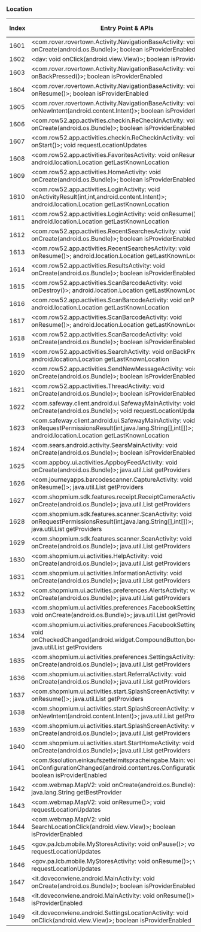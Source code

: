 ### Location
| Index | Entry Point & APIs | Screen shot | Resource id | Label |
| ------------- | ------------- | ------------- |-------------|-------------|
| 1601 | <com.rover.rovertown.Activity.NavigationBaseActivity: void onCreate(android.os.Bundle)>; boolean isProviderEnabled | ![](D:\COSMOS\output\py\Play_win8\Shopping\com.rover.rovertown\com.rover.rovertown.Activity.NavigationBaseActivity.png) |  | |
| 1602 | <dav: void onClick(android.view.View)>; boolean isProviderEnabled | ![](D:\COSMOS\output\py\Play_win8\Shopping\com.rover.rovertown\com.rover.rovertown.Activity.NavigationBaseActivity.png) |  | |
| 1603 | <com.rover.rovertown.Activity.NavigationBaseActivity: void onBackPressed()>; boolean isProviderEnabled | ![](D:\COSMOS\output\py\Play_win8\Shopping\com.rover.rovertown\com.rover.rovertown.Activity.NavigationBaseActivity.png) |  | |
| 1604 | <com.rover.rovertown.Activity.NavigationBaseActivity: void onResume()>; boolean isProviderEnabled | ![](D:\COSMOS\output\py\Play_win8\Shopping\com.rover.rovertown\com.rover.rovertown.Activity.NavigationBaseActivity.png) |  | |
| 1605 | <com.rover.rovertown.Activity.NavigationBaseActivity: void onNewIntent(android.content.Intent)>; boolean isProviderEnabled | ![](D:\COSMOS\output\py\Play_win8\Shopping\com.rover.rovertown\com.rover.rovertown.Activity.NavigationBaseActivity.png) |  | |
| 1606 | <com.row52.app.activities.checkin.ReCheckinActivity: void onCreate(android.os.Bundle)>; boolean isProviderEnabled | ![](D:\COSMOS\output\py\Play_win8\Shopping\com.row52.app\com.row52.app.activities.checkin.ReCheckinActivity.png) |  | |
| 1607 | <com.row52.app.activities.checkin.ReCheckinActivity: void onStart()>; void requestLocationUpdates | ![](D:\COSMOS\output\py\Play_win8\Shopping\com.row52.app\com.row52.app.activities.checkin.ReCheckinActivity.png) |  | |
| 1608 | <com.row52.app.activities.FavoritesActivity: void onResume()>; android.location.Location getLastKnownLocation | ![](D:\COSMOS\output\py\Play_win8\Shopping\com.row52.app\com.row52.app.activities.FavoritesActivity.png) |  | |
| 1609 | <com.row52.app.activities.HomeActivity: void onCreate(android.os.Bundle)>; boolean isProviderEnabled | ![](D:\COSMOS\output\py\Play_win8\Shopping\com.row52.app\com.row52.app.activities.HomeActivity.png) |  | |
| 1610 | <com.row52.app.activities.LoginActivity: void onActivityResult(int,int,android.content.Intent)>; android.location.Location getLastKnownLocation | ![](D:\COSMOS\output\py\Play_win8\Shopping\com.row52.app\com.row52.app.activities.LoginActivity.png) |  | |
| 1611 | <com.row52.app.activities.LoginActivity: void onResume()>; android.location.Location getLastKnownLocation | ![](D:\COSMOS\output\py\Play_win8\Shopping\com.row52.app\com.row52.app.activities.LoginActivity.png) |  | |
| 1612 | <com.row52.app.activities.RecentSearchesActivity: void onCreate(android.os.Bundle)>; boolean isProviderEnabled | ![](D:\COSMOS\output\py\Play_win8\Shopping\com.row52.app\com.row52.app.activities.RecentSearchesActivity.png) |  | |
| 1613 | <com.row52.app.activities.RecentSearchesActivity: void onResume()>; android.location.Location getLastKnownLocation | ![](D:\COSMOS\output\py\Play_win8\Shopping\com.row52.app\com.row52.app.activities.RecentSearchesActivity.png) |  | |
| 1614 | <com.row52.app.activities.ResultsActivity: void onCreate(android.os.Bundle)>; boolean isProviderEnabled | ![](D:\COSMOS\output\py\Play_win8\Shopping\com.row52.app\com.row52.app.activities.ResultsActivity.png) |  | |
| 1615 | <com.row52.app.activities.ScanBarcodeActivity: void onDestroy()>; android.location.Location getLastKnownLocation | ![](D:\COSMOS\output\py\Play_win8\Shopping\com.row52.app\com.row52.app.activities.ScanBarcodeActivity.png) |  | |
| 1616 | <com.row52.app.activities.ScanBarcodeActivity: void onPause()>; android.location.Location getLastKnownLocation | ![](D:\COSMOS\output\py\Play_win8\Shopping\com.row52.app\com.row52.app.activities.ScanBarcodeActivity.png) |  | |
| 1617 | <com.row52.app.activities.ScanBarcodeActivity: void onResume()>; android.location.Location getLastKnownLocation | ![](D:\COSMOS\output\py\Play_win8\Shopping\com.row52.app\com.row52.app.activities.ScanBarcodeActivity.png) |  | |
| 1618 | <com.row52.app.activities.ScanBarcodeActivity: void onCreate(android.os.Bundle)>; boolean isProviderEnabled | ![](D:\COSMOS\output\py\Play_win8\Shopping\com.row52.app\com.row52.app.activities.ScanBarcodeActivity.png) |  | |
| 1619 | <com.row52.app.activities.SearchActivity: void onBackPressed()>; android.location.Location getLastKnownLocation | ![](D:\COSMOS\output\py\Play_win8\Shopping\com.row52.app\com.row52.app.activities.SearchActivity.png) |  | |
| 1620 | <com.row52.app.activities.SendNewMessageActivity: void onCreate(android.os.Bundle)>; boolean isProviderEnabled | ![](D:\COSMOS\output\py\Play_win8\Shopping\com.row52.app\com.row52.app.activities.SendNewMessageActivity.png) |  | |
| 1621 | <com.row52.app.activities.ThreadActivity: void onCreate(android.os.Bundle)>; boolean isProviderEnabled | ![](D:\COSMOS\output\py\Play_win8\Shopping\com.row52.app\com.row52.app.activities.ThreadActivity.png) |  | |
| 1622 | <com.safeway.client.android.ui.SafewayMainActivity: void onCreate(android.os.Bundle)>; void requestLocationUpdates | ![](D:\COSMOS\output\py\Play_win8\Shopping\com.safeway.client.android.albertsons\com.safeway.client.android.ui.SafewayMainActivity.png) |  | |
| 1623 | <com.safeway.client.android.ui.SafewayMainActivity: void onRequestPermissionsResult(int,java.lang.String[],int[])>; android.location.Location getLastKnownLocation | ![](D:\COSMOS\output\py\Play_win8\Shopping\com.safeway.client.android.albertsons\com.safeway.client.android.ui.SafewayMainActivity.png) |  | |
| 1624 | <com.sears.android.activity.SearsMainActivity: void onCreate(android.os.Bundle)>; boolean isProviderEnabled | ![](D:\COSMOS\output\py\Play_win8\Shopping\com.sears.android\com.sears.android.activity.SearsMainActivity.png) |  | |
| 1625 | <com.appboy.ui.activities.AppboyFeedActivity: void onCreate(android.os.Bundle)>; java.util.List getProviders | ![](D:\COSMOS\output\py\Play_win8\Shopping\com.shopmium\com.appboy.ui.activities.AppboyFeedActivity.png) |  | |
| 1626 | <com.journeyapps.barcodescanner.CaptureActivity: void onResume()>; java.util.List getProviders | ![](D:\COSMOS\output\py\Play_win8\Shopping\com.shopmium\com.journeyapps.barcodescanner.CaptureActivity.png) |  | |
| 1627 | <com.shopmium.sdk.features.receipt.ReceiptCameraActivity: void onCreate(android.os.Bundle)>; java.util.List getProviders | ![](D:\COSMOS\output\py\Play_win8\Shopping\com.shopmium\com.shopmium.sdk.features.receipt.ReceiptCameraActivity.png) |  | |
| 1628 | <com.shopmium.sdk.features.scanner.ScanActivity: void onRequestPermissionsResult(int,java.lang.String[],int[])>; java.util.List getProviders | ![](D:\COSMOS\output\py\Play_win8\Shopping\com.shopmium\com.shopmium.sdk.features.scanner.ScanActivity.png) |  | |
| 1629 | <com.shopmium.sdk.features.scanner.ScanActivity: void onCreate(android.os.Bundle)>; java.util.List getProviders | ![](D:\COSMOS\output\py\Play_win8\Shopping\com.shopmium\com.shopmium.sdk.features.scanner.ScanActivity.png) |  | |
| 1630 | <com.shopmium.ui.activities.HelpActivity: void onCreate(android.os.Bundle)>; java.util.List getProviders | ![](D:\COSMOS\output\py\Play_win8\Shopping\com.shopmium\com.shopmium.ui.activities.HelpActivity.png) |  | |
| 1631 | <com.shopmium.ui.activities.InformationActivity: void onCreate(android.os.Bundle)>; java.util.List getProviders | ![](D:\COSMOS\output\py\Play_win8\Shopping\com.shopmium\com.shopmium.ui.activities.InformationActivity.png) |  | |
| 1632 | <com.shopmium.ui.activities.preferences.AlertsActivity: void onCreate(android.os.Bundle)>; java.util.List getProviders | ![](D:\COSMOS\output\py\Play_win8\Shopping\com.shopmium\com.shopmium.ui.activities.preferences.AlertsActivity.png) |  | |
| 1633 | <com.shopmium.ui.activities.preferences.FacebookSettingsActivity: void onCreate(android.os.Bundle)>; java.util.List getProviders | ![](D:\COSMOS\output\py\Play_win8\Shopping\com.shopmium\com.shopmium.ui.activities.preferences.FacebookSettingsActivity.png) |  | |
| 1634 | <com.shopmium.ui.activities.preferences.FacebookSettingsActivity: void onCheckedChanged(android.widget.CompoundButton,boolean)>; java.util.List getProviders | ![](D:\COSMOS\output\py\Play_win8\Shopping\com.shopmium\com.shopmium.ui.activities.preferences.FacebookSettingsActivity.png) |  | |
| 1635 | <com.shopmium.ui.activities.preferences.SettingsActivity: void onCreate(android.os.Bundle)>; java.util.List getProviders | ![](D:\COSMOS\output\py\Play_win8\Shopping\com.shopmium\com.shopmium.ui.activities.preferences.SettingsActivity.png) |  | |
| 1636 | <com.shopmium.ui.activities.start.ReferralActivity: void onCreate(android.os.Bundle)>; java.util.List getProviders | ![](D:\COSMOS\output\py\Play_win8\Shopping\com.shopmium\com.shopmium.ui.activities.start.ReferralActivity.png) |  | |
| 1637 | <com.shopmium.ui.activities.start.SplashScreenActivity: void onResume()>; java.util.List getProviders | ![](D:\COSMOS\output\py\Play_win8\Shopping\com.shopmium\com.shopmium.ui.activities.start.SplashScreenActivity.png) |  | |
| 1638 | <com.shopmium.ui.activities.start.SplashScreenActivity: void onNewIntent(android.content.Intent)>; java.util.List getProviders | ![](D:\COSMOS\output\py\Play_win8\Shopping\com.shopmium\com.shopmium.ui.activities.start.SplashScreenActivity.png) |  | |
| 1639 | <com.shopmium.ui.activities.start.SplashScreenActivity: void onCreate(android.os.Bundle)>; java.util.List getProviders | ![](D:\COSMOS\output\py\Play_win8\Shopping\com.shopmium\com.shopmium.ui.activities.start.SplashScreenActivity.png) |  | |
| 1640 | <com.shopmium.ui.activities.start.StartHomeActivity: void onCreate(android.os.Bundle)>; java.util.List getProviders | ![](D:\COSMOS\output\py\Play_win8\Shopping\com.shopmium\com.shopmium.ui.activities.start.StartHomeActivity.png) |  | |
| 1641 | <com.tksolution.einkaufszettelmitspracheingabe.Main: void onConfigurationChanged(android.content.res.Configuration)>; boolean isProviderEnabled | ![](D:\COSMOS\output\py\Play_win8\Shopping\com.tksolution.einkaufszettelmitspracheingabe\com.tksolution.einkaufszettelmitspracheingabe.Main.png) |  | |
| 1642 | <com.webmap.MapV2: void onCreate(android.os.Bundle)>; java.lang.String getBestProvider | ![](D:\COSMOS\output\py\Play_win8\Shopping\com.webmap\com.webmap.MapV2.png) |  | |
| 1643 | <com.webmap.MapV2: void onResume()>; void requestLocationUpdates | ![](D:\COSMOS\output\py\Play_win8\Shopping\com.webmap\com.webmap.MapV2.png) |  | |
| 1644 | <com.webmap.MapV2: void SearchLocationClick(android.view.View)>; boolean isProviderEnabled | ![](D:\COSMOS\output\py\Play_win8\Shopping\com.webmap\com.webmap.MapV2.png) |  | |
| 1645 | <gov.pa.lcb.mobile.MyStoresActivity: void onPause()>; void requestLocationUpdates | ![](D:\COSMOS\output\py\Play_win8\Shopping\gov.pa.lcb.mobile\gov.pa.lcb.mobile.MyStoresActivity.png) |  | |
| 1646 | <gov.pa.lcb.mobile.MyStoresActivity: void onResume()>; void requestLocationUpdates | ![](D:\COSMOS\output\py\Play_win8\Shopping\gov.pa.lcb.mobile\gov.pa.lcb.mobile.MyStoresActivity.png) |  | |
| 1647 | <it.doveconviene.android.MainActivity: void onCreate(android.os.Bundle)>; boolean isProviderEnabled | ![](D:\COSMOS\output\py\Play_win8\Shopping\it.doveconviene.android\it.doveconviene.android.MainActivity.png) |  | |
| 1648 | <it.doveconviene.android.MainActivity: void onResume()>; boolean isProviderEnabled | ![](D:\COSMOS\output\py\Play_win8\Shopping\it.doveconviene.android\it.doveconviene.android.MainActivity.png) |  | |
| 1649 | <it.doveconviene.android.SettingsLocationActivity: void onClick(android.view.View)>; boolean isProviderEnabled | ![](D:\COSMOS\output\py\Play_win8\Shopping\it.doveconviene.android\it.doveconviene.android.SettingsLocationActivity.png) |  | |
